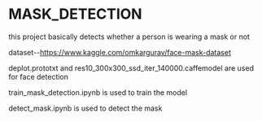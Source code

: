# MASK_DETECTION

this project basically detects whether a person is wearing a mask or not


dataset--https://www.kaggle.com/omkargurav/face-mask-dataset


deplot.prototxt and res10_300x300_ssd_iter_140000.caffemodel are used for face detection 


train_mask_detection.ipynb is used to train the model


detect_mask.ipynb is used to detect the mask
